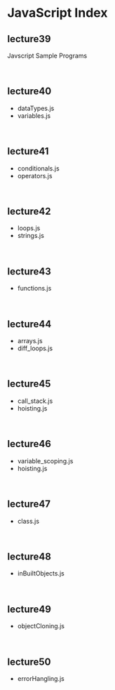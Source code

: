 # JavaScript Index 

<h2>lecture39</h2>
<p>Javscript Sample Programs</p>
<br>
<h2>lecture40</h2>
<ul>
  <li>dataTypes.js</li>
  <li>variables.js</li>
</ul>
<br>
<h2>lecture41</h2>
<ul>
  <li>conditionals.js</li>
  <li>operators.js</li>
</ul>
<br>
<h2>lecture42</h2>
<ul>
  <li>loops.js</li>
  <li>strings.js</li>
</ul>
<br>
<h2>lecture43</h2>
<ul>
  <li>functions.js</li>
</ul>
<br>
<h2>lecture44</h2>
<ul>
  <li>arrays.js</li>
  <li>diff_loops.js</li>
</ul>
<br>
<h2>lecture45</h2>
<ul>
  <li>call_stack.js</li>
  <li>hoisting.js</li>
</ul>
<br>
<h2>lecture46</h2>
<ul>
  <li>variable_scoping.js</li>
  <li>hoisting.js</li>
</ul>
<br>
<h2>lecture47</h2>
<ul>
  <li>class.js</li>
</ul>
<br>
<h2>lecture48</h2>
<ul>
  <li>inBuiltObjects.js</li>
</ul>
<br>
<h2>lecture49</h2>
<ul>
  <li>objectCloning.js</li>
</ul>
<br>
<h2>lecture50</h2>
<ul>
  <li>errorHangling.js</li>
</ul>
<br>
